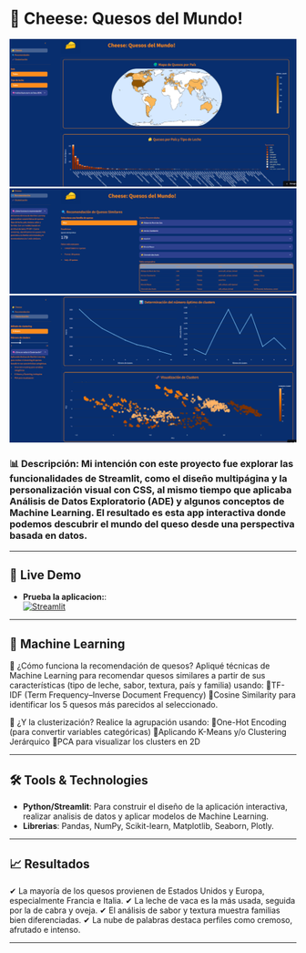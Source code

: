 # 🧀 Cheese: Quesos del Mundo!

<p align="center">
  <img src="images/cheese1.png" alt="Dashboard Preview" width="700"/>
  <img src="images/cheese2.png" alt="Dashboard Preview" width="700"/>
  <img src="images/cheese3.png" alt="Dashboard Preview" width="700"/>
</p>

### **📊 Descripción**: Mi intención con este proyecto fue explorar las funcionalidades de Streamlit, como el diseño multipágina y la personalización visual con CSS, al mismo tiempo que aplicaba Análisis de Datos Exploratorio (ADE) y algunos conceptos de Machine Learning. El resultado es esta app interactiva donde podemos descubrir el mundo del queso desde una perspectiva basada en datos.

---

## 🚀 Live Demo  
- **Prueba la aplicacion:**:  
[![Streamlit](https://img.shields.io/badge/Streamlit-App-FF4B4B?style=for-the-badge&logo=streamlit&logoColor=white)](https://cheese-quesos.streamlit.app/)

---

## 🤖 Machine Learning  
🧠 ¿Cómo funciona la recomendación de quesos?
Apliqué técnicas de Machine Learning para recomendar quesos similares a partir de sus características (tipo de leche, sabor, textura, país y familia) usando:
 🔹TF-IDF (Term Frequency–Inverse Document Frequency)
 🔹Cosine Similarity para identificar los 5 quesos más parecidos al seleccionado.

🧠 ¿Y la clusterización?
Realice la agrupación usando:
 🔹One-Hot Encoding (para convertir variables categóricas)
 🔹Aplicando K-Means y/o Clustering Jerárquico
 🔹PCA para visualizar los clusters en 2D

---

## 🛠️ Tools & Technologies  
- **Python/Streamlit**: Para construir el diseño de la aplicación interactiva, realizar analisis de datos y aplicar modelos de Machine Learning.  
- **Librerias**: Pandas, NumPy, Scikit-learn, Matplotlib, Seaborn, Plotly.  

---

## 📈 Resultados  
✔ La mayoría de los quesos provienen de Estados Unidos y Europa, especialmente Francia e Italia.
✔ La leche de vaca es la más usada, seguida por la de cabra y oveja.
✔ El análisis de sabor y textura muestra familias bien diferenciadas.
✔ La nube de palabras destaca perfiles como cremoso, afrutado e intenso.

---
